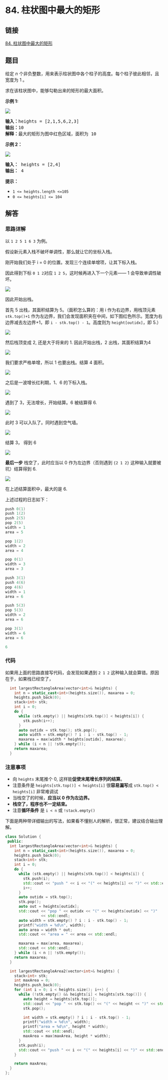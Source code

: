 # 84. 柱状图中最大的矩形

## 链接

[84. 柱状图中最大的矩形](https://leetcode.cn/problems/largest-rectangle-in-histogram/description/)

## 题目

给定 _n_ 个非负整数，用来表示柱状图中各个柱子的高度。每个柱子彼此相邻，且宽度为 1 。

求在该柱状图中，能够勾勒出来的矩形的最大面积。

**示例 1:**

![](https://assets.leetcode.com/uploads/2021/01/04/histogram.jpg)

<pre><strong>输入：</strong>heights = [2,1,5,6,2,3]
<strong>输出：</strong>10
<strong>解释：</strong>最大的矩形为图中红色区域，面积为 10
</pre>

**示例 2：**

![](https://assets.leetcode.com/uploads/2021/01/04/histogram-1.jpg)

<pre><strong>输入：</strong> heights = [2,4]
<b>输出：</b> 4</pre>

**提示：**

* `1 <= heights.length <=105`
* `0 <= heights[i] <= 104`

## 解答

### 思路详解

以 `1 2 5 1 6 3` 为例。

假设新元素入栈不破坏单调性，那么就让它的坐标入栈。

刚开始我们处于 i = 0 的位置。发现三个连续单增项，让其下标入栈。

因此得到下标 `0 1 2`对应 `1 2 5`，这时候再进入下一个元素—— 1 会导致单调性破坏。

![](https://raw.githubusercontent.com/pluveto/0images/master/2022/08/upgit_20220807_1659856407.svg)

因此开始出栈。

首先 5 出栈，其面积结算为 5。（面积怎么算的：用 i 作为右边界，用栈顶元素 `stk.top()+1` 作为左边界，我们会发现面积夹在中间，如下图红色所示。宽度为右边界减去左边界+1，即 `i - stk.top() - 1`。高度则为 `height[outidx]`，即 5.）

![](https://raw.githubusercontent.com/pluveto/0images/master/2022/08/upgit_20220807_1659856413.svg)

然后栈顶变成 2, 还是大于将来的 1. 因此开始出栈，2 出栈，其面积结算为4

![](/home/pluveto/Documents/drawio/lrh-3.svg)

我们要求严格单增，所以 1 也要出栈。结算 4 面积。

![](https://raw.githubusercontent.com/pluveto/0images/master/2022/08/upgit_20220807_1659856418.svg)

之后是一波增长红利期，1、6 的下标入栈。

![](https://raw.githubusercontent.com/pluveto/0images/master/2022/08/upgit_20220807_1659856421.svg)

遇到了 3，无法增长，开始结算。6 被结算得 6.

![](https://raw.githubusercontent.com/pluveto/0images/master/2022/08/upgit_20220807_1659856425.svg)

此时 3 可以入队了。同时遇到空气墙。

![](https://raw.githubusercontent.com/pluveto/0images/master/2022/08/upgit_20220807_1659856429.svg)

结算 3， 得到 6

![](https://raw.githubusercontent.com/pluveto/0images/master/2022/08/upgit_20220807_1659856434.svg)

**最后一步** 栈空了，此时应当以 0 作为左边界（否则遇到 `{2 1 2}` 这种输入就要被坑）结算得到 6.

![](https://raw.githubusercontent.com/pluveto/0images/master/2022/08/upgit_20220807_1659856437.svg)

在上述结算面积中，最大的是 6.

上述过程的日志如下：

```cpp
push 0(1)
push 1(2)
push 2(5)
pop 2(5)
width = 1
area = 5

pop 1(2)
width = 2
area = 4

pop 0(1)
width = 3
area = 3

push 3(1)
push 4(6)
pop 4(6)
width = 1
area = 6

push 5(3)
pop 5(3)
width = 2
area = 6

pop 3(1)
width = 6
area = 6

6
```

### 代码

如果用上面的思路直接写代码，会发现如果遇到 `2 1 2` 这种输入就会算错。原因在于，如果栈已经空了，

```cpp
  int largestRectangleArea(vector<int>& heights) {
    int n = static_cast<int>(heights.size()), maxarea = 0;
    heights.push_back(0);
    stack<int> stk;
    int i = 0;
    do {
      while (stk.empty() || heights[stk.top()] < heights[i]) {
        stk.push(i++);
      }
      auto outidx = stk.top(); stk.pop();
      auto width = stk.empty() ? i : i - stk.top() - 1;
      maxarea = max(width * heights[outidx], maxarea);
    } while (i < n || !stk.empty());
    return maxarea;
  }
```

### 注意事项

* 向 `heights` 末尾推个 0, 这样能**促使末尾增长序列的结算**。
* 注意条件是 `heights[stk.top()] < heights[i]` 很**容易漏写**成 `stk.top() < heights[i]` 非常难调试
* 当栈空了的时候，**应当以 0 作为左边界。**
* **栈空了，程序也不一定结束。**
* 注意**循环条件** 是 `i < n` 或  `!stack.empty()`

下面是两种带详细输出的写法，如果看不懂别人的解析，很正常，建议结合输出理解。

```cpp
class Solution {
 public:
  int largestRectangleArea(vector<int>& heights) {
    int n = static_cast<int>(heights.size()), maxarea = 0;
    heights.push_back(0);
    stack<int> stk;
    int i = 0;
    do {
      while (stk.empty() || heights[stk.top()] < heights[i]) {
        stk.push(i);
        std::cout << "push " << i << "(" << heights[i] << ")" << std::endl;
        i++;
      }
      auto outidx = stk.top();
      stk.pop();
      auto out = heights[outidx];
      std::cout << "pop " << outidx << "(" << heights[outidx] << ")"
                << std::endl;
      auto width = stk.empty() ? i : i - stk.top() - 1;
      printf("width = %d\n", width);
      auto area = width * out;
      std::cout << "area = " << area << std::endl;

      maxarea = max(area, maxarea);
      std::cout << std::endl;
    } while (i < n || !stk.empty());
    return maxarea;
  }

  int largestRectangleArea2(vector<int>& heights) {
    stack<int> stk;
    int maxArea = 0;
    heights.push_back(0);
    for (int i = 0; i < heights.size(); i++) {
      while (!stk.empty() && heights[i] < heights[stk.top()]) {
        auto height = heights[stk.top()];
        std::cout << "pop " << stk.top() << "(" << height << ")" << std::endl;
        stk.pop();

        int width = stk.empty() ? i : i - stk.top() - 1;
        printf("width = %d\n", width);
        printf("area = %d\n", height * width);
        std::cout << std::endl;
        maxArea = max(maxArea, height * width);
      }
      stk.push(i);
      std::cout << "push " << i << "(" << heights[i] << ")" << std::endl;
    }

    return maxArea;
  }
};
```

